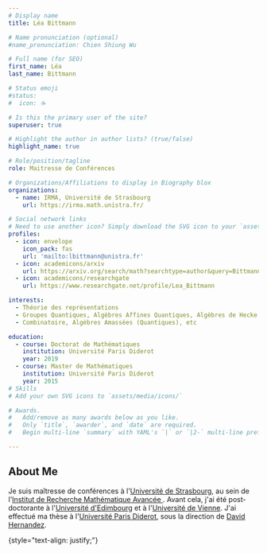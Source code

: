 ```yaml
---
# Display name
title: Léa Bittmann

# Name pronunciation (optional)
#name_pronunciation: Chien Shiung Wu

# Full name (for SEO)
first_name: Léa
last_name: Bittmann

# Status emoji
#status:
#  icon: ☕️

# Is this the primary user of the site?
superuser: true

# Highlight the author in author lists? (true/false)
highlight_name: true

# Role/position/tagline
role: Maitresse de Conférences

# Organizations/Affiliations to display in Biography blox
organizations:
  - name: IRMA, Université de Strasbourg
    url: https://irma.math.unistra.fr/

# Social network links
# Need to use another icon? Simply download the SVG icon to your `assets/media/icons/` folder.
profiles:
  - icon: envelope
    icon_pack: fas
    url: 'mailto:lbittmann@unistra.fr'
  - icon: academicons/arxiv
    url: https://arxiv.org/search/math?searchtype=author&query=Bittmann%2C+L
  - icon: academicons/researchgate
    url: https://www.researchgate.net/profile/Lea_Bittmann

interests:
  - Théorie des représentations
  - Groupes Quantiques, Algèbres Affines Quantiques, Algèbres de Hecke (Doublement) Affines, etc
  - Combinatoire, Algèbres Amassées (Quantiques), etc

education:
  - course: Doctorat de Mathématiques
    institution: Université Paris Diderot
    year: 2019
  - course: Master de Mathématiques
    institution: Université Paris Diderot
    year: 2015
# Skills
# Add your own SVG icons to `assets/media/icons/`

# Awards.
#   Add/remove as many awards below as you like.
#   Only `title`, `awarder`, and `date` are required.
#   Begin multi-line `summary` with YAML's `|` or `|2-` multi-line prefix and indent 2 spaces below.

---
```


## About Me

Je suis maîtresse de conférences à l'[Université de Strasbourg](https://www.unistra.fr/), au sein de l'[Institut de Recherche Mathématique Avancée ](https://irma.math.unistra.fr/).
Avant cela, j'ai été post-doctorante à l'[Université d'Edimbourg](https://hodge.maths.ed.ac.uk/tiki/Welcome) et  à l'[Université de Vienne](https://mathematik.univie.ac.at/en/). J'ai effectué ma thèse à l'[Université Paris Diderot](https://u-paris.fr/en/), sous la direction de [David Hernandez](https://webusers.imj-prg.fr/~david.hernandez/).

{style="text-align: justify;"}

